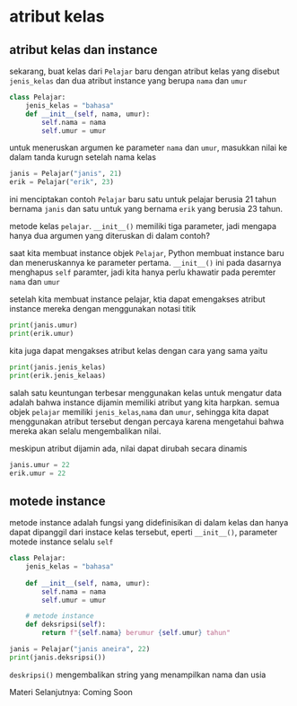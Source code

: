 # atribut kelas

## atribut kelas dan instance

sekarang, buat kelas dari ``Pelajar`` baru dengan atribut kelas yang disebut ``jenis_kelas`` dan dua atribut instance yang berupa ``nama`` dan ``umur``

```python
class Pelajar:
    jenis_kelas = "bahasa"
    def __init__(self, nama, umur):
        self.nama = nama
        self.umur = umur
```

untuk meneruskan argumen ke parameter ``nama`` dan ``umur``, masukkan nilai ke dalam tanda kurugn setelah nama kelas

```python
janis = Pelajar("janis", 21)
erik = Pelajar("erik", 23)
```

ini menciptakan contoh ``Pelajar`` baru satu untuk pelajar berusia 21 tahun bernama ``janis`` dan satu untuk yang bernama ``erik`` yang berusia 23 tahun.

metode kelas ``pelajar``. ``__init__()`` memiliki tiga parameter, jadi mengapa hanya dua argumen yang diteruskan di dalam contoh?

saat kita membuat instance objek ``Pelajar``, Python membuat instance baru dan meneruskannya ke parameter pertama. ``__init__()`` ini pada dasarnya menghapus ``self`` paramter, jadi kita hanya perlu khawatir pada peremter ``nama`` dan ``umur``

setelah kita membuat instance pelajar, ktia dapat emengakses atribut instance mereka dengan menggunakan notasi titik

```python
print(janis.umur)
print(erik.umur)
```

kita juga dapat mengakses atribut kelas dengan cara yang sama yaitu
```python
print(janis.jenis_kelas)
print(erik.jenis_kelaas)
```

salah satu keuntungan terbesar menggunakan kelas untuk mengatur data adalah bahwa instance dijamin memiliki atribut yang kita harpkan. semua objek ``pelajar`` memiliki ``jenis_kelas``,``nama`` dan ``umur``, sehingga kita dapat menggunakan atribut tersebut dengan percaya karena mengetahui bahwa mereka akan selalu mengembalikan nilai.

meskipun atribut dijamin ada, nilai dapat dirubah secara dinamis

```python
janis.umur = 22
erik.umur = 22
```

## motede instance

metode instance adalah fungsi yang didefinisikan di dalam kelas dan hanya dapat dipanggil dari instace kelas tersebut, eperti ``__init__()``, parameter motede instance selalu ``self``

```python
class Pelajar:
    jenis_kelas = "bahasa"
    
    def __init__(self, nama, umur):
        self.nama = nama
        self.umur = umur

    # metode instance
    def deksripsi(self):
        return f"{self.nama} berumur {self.umur} tahun"

janis = Pelajar("janis aneira", 22)
print(janis.deksripsi())
```
``deskripsi()`` mengembalikan string yang menampilkan nama dan usia


Materi Selanjutnya: Coming Soon